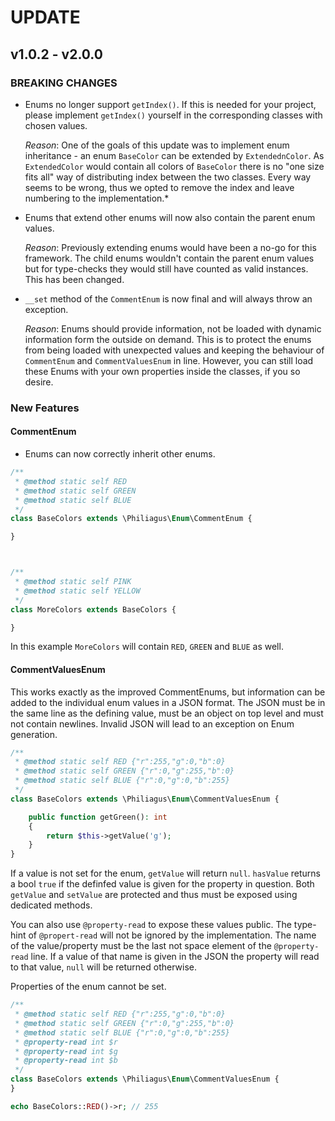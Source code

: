 # UPDATE
## v1.0.2 - v2.0.0

### BREAKING CHANGES
- Enums no longer support `getIndex()`. If this is needed for your project, please implement `getIndex()` yourself in the corresponding classes with chosen values.

  *Reason*: One of the goals of this update was to implement enum inheritance - an enum `BaseColor` can be extended by `ExtendednColor`. As `ExtendedColor` would contain all colors of `BaseColor` there is no "one size fits all" way of distributing index between the two classes. Every way seems to be wrong, thus we opted to remove the index and leave numbering to the implementation.*

- Enums that extend other enums will now also contain the parent enum values.

  *Reason*: Previously extending enums would have been a no-go for this framework. The child enums wouldn't contain the parent enum values but for type-checks they would still have counted as valid instances. This has been changed.

- `__set` method of the `CommentEnum` is now final and will always throw an exception.
  
  *Reason*: Enums should provide information, not be loaded with dynamic information form the outside on demand. This is to protect the enums from being loaded with unexpected values and keeping the behaviour of `CommentEnum` and `CommentValuesEnum` in line. However, you can still load these Enums with your own properties inside the classes, if you so desire.

### New Features

#### CommentEnum

- Enums can now correctly inherit other enums.

```php
/**
 * @method static self RED
 * @method static self GREEN
 * @method static self BLUE
 */
class BaseColors extends \Philiagus\Enum\CommentEnum {

}



/**
 * @method static self PINK
 * @method static self YELLOW
 */
class MoreColors extends BaseColors {

}
```
In this example `MoreColors` will contain `RED`, `GREEN` and `BLUE` as well.



#### CommentValuesEnum

This works exactly as the improved CommentEnums, but information can be added to the individual enum values in a JSON format. The JSON must be in the same line as the defining value, must be an object on top level and must not contain newlines. Invalid JSON will lead to an exception on Enum generation.

```php
/**
 * @method static self RED {"r":255,"g":0,"b":0}
 * @method static self GREEN {"r":0,"g":255,"b":0} 
 * @method static self BLUE {"r":0,"g":0,"b":255} 
 */
class BaseColors extends \Philiagus\Enum\CommentValuesEnum {

    public function getGreen(): int
    {
        return $this->getValue('g');
    }
}
```

If a value is not set for the enum, `getValue` will return `null`. `hasValue` returns a bool `true` if the definfed value is given for the property in question. Both `getValue` and `setValue` are protected and thus must be exposed using dedicated methods.

You can also use `@property-read` to expose these values public. The type-hint of `@propert-read` will not be ignored by the implementation. The name of the value/property must be the last not space element of the `@property-read` line. If a value of that name is given in the JSON the property will read to that value, `null` will be returned otherwise.

Properties of the enum cannot be set.

```php
/**
 * @method static self RED {"r":255,"g":0,"b":0}
 * @method static self GREEN {"r":0,"g":255,"b":0} 
 * @method static self BLUE {"r":0,"g":0,"b":255} 
 * @property-read int $r
 * @property-read int $g
 * @property-read int $b
 */
class BaseColors extends \Philiagus\Enum\CommentValuesEnum {
}

echo BaseColors::RED()->r; // 255
```
